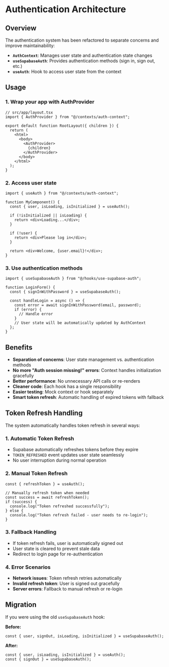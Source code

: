 # Authentication Architecture

## Overview

The authentication system has been refactored to separate concerns and improve maintainability:

- **`AuthContext`**: Manages user state and authentication state changes
- **`useSupabaseAuth`**: Provides authentication methods (sign in, sign out, etc.)
- **`useAuth`**: Hook to access user state from the context

## Usage

### 1. Wrap your app with AuthProvider

```tsx
// src/app/layout.tsx
import { AuthProvider } from "@/contexts/auth-context";

export default function RootLayout({ children }) {
  return (
    <html>
      <body>
        <AuthProvider>
          {children}
        </AuthProvider>
      </body>
    </html>
  );
}
```

### 2. Access user state

```tsx
import { useAuth } from "@/contexts/auth-context";

function MyComponent() {
  const { user, isLoading, isInitialized } = useAuth();
  
  if (!isInitialized || isLoading) {
    return <div>Loading...</div>;
  }
  
  if (!user) {
    return <div>Please log in</div>;
  }
  
  return <div>Welcome, {user.email}!</div>;
}
```

### 3. Use authentication methods

```tsx
import { useSupabaseAuth } from "@/hooks/use-supabase-auth";

function LoginForm() {
  const { signInWithPassword } = useSupabaseAuth();
  
  const handleLogin = async () => {
    const error = await signInWithPassword(email, password);
    if (error) {
      // Handle error
    }
    // User state will be automatically updated by AuthContext
  };
}
```

## Benefits

- **Separation of concerns**: User state management vs. authentication methods
- **No more "Auth session missing!" errors**: Context handles initialization gracefully
- **Better performance**: No unnecessary API calls or re-renders
- **Cleaner code**: Each hook has a single responsibility
- **Easier testing**: Mock context or hook separately
- **Smart token refresh**: Automatic handling of expired tokens with fallback

## Token Refresh Handling

The system automatically handles token refresh in several ways:

### 1. **Automatic Token Refresh**
- Supabase automatically refreshes tokens before they expire
- `TOKEN_REFRESHED` event updates user state seamlessly
- No user interruption during normal operation

### 2. **Manual Token Refresh**
```tsx
const { refreshToken } = useAuth();

// Manually refresh token when needed
const success = await refreshToken();
if (success) {
  console.log("Token refreshed successfully");
} else {
  console.log("Token refresh failed - user needs to re-login");
}
```

### 3. **Fallback Handling**
- If token refresh fails, user is automatically signed out
- User state is cleared to prevent stale data
- Redirect to login page for re-authentication

### 4. **Error Scenarios**
- **Network issues**: Token refresh retries automatically
- **Invalid refresh token**: User is signed out gracefully
- **Server errors**: Fallback to manual refresh or re-login

## Migration

If you were using the old `useSupabaseAuth` hook:

**Before:**
```tsx
const { user, signOut, isLoading, isInitialized } = useSupabaseAuth();
```

**After:**
```tsx
const { user, isLoading, isInitialized } = useAuth();
const { signOut } = useSupabaseAuth();
```
